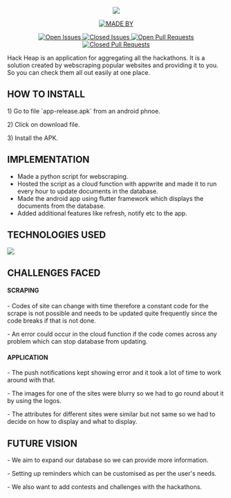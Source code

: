 <p align="center">
  <a href="https://github.com/Infinil/Hack-Heap">
    <img src="https://i.imgur.com/6fRzGCt.jpgt" > 
  </a>
</p>

<p align="center">
  <a href="https://github.com/Infinil/Hack-Heap">
    <img src ="https://img.shields.io/badge/Made%20By-DumbDuo-red" alt = "MADE BY">

<p align="center">
  <a href="https://github.com/Infinil/Hack-Heap">
    <img src ="https://img.shields.io/github/issues-raw/Infinil/Hack-Heap" alt = "Open Issues">
    <img src ="https://img.shields.io/github/issues-closed-raw/Infinil/Hack-Heap" alt = "Closed Issues">
    <img src ="https://img.shields.io/github/issues-pr-raw/Infinil/Hack-Heap" alt = "Open Pull Requests">
    <img src ="https://img.shields.io/github/issues-pr-closed/Infinil/Hack-Heap" alt = "Closed Pull Requests">
  </a>
 </p>

Hack Heap is an application for aggregating all the hackathons. It is a solution created by webscraping popular websites and providing it to you. So you can check them all out easily at one place.

## HOW TO INSTALL
<p> 1) Go to file `app-release.apk` from an android phnoe. </p>
<p> 2) Click on download file. </p>
<p> 3) Install the APK. </p>

## IMPLEMENTATION
* Made a python script for webscraping.
* Hosted the script as a cloud function with appwrite and made it to run every hour to update documents in the database.
* Made the android app using flutter framework which displays the documents from the database.
* Added additional features like refresh, notify etc to the app.
    
    
## TECHNOLOGIES USED
  <p align="left">
  <a href="https://github.com/Infinil/Hack-Heap">
    <img src="https://i.imgur.com/v7F34Yn.jpg"> 
  </a>
</p>

## CHALLENGES FACED

#### SCRAPING
<p> - Codes of site can change with time therefore a constant code for the scrape is not possible and needs to be updated quite frequently since the code breaks if that is not done. </p>
    <p>    - An error could occur in the cloud function if the code comes across any problem which can stop database from updating. </p>
    
#### APPLICATION
<p> - The push notifications kept showing error and it took a lot of time to work around with that.
<p> - The images for one of the sites were blurry so we had to go round about it by using the logos.
<p> - The attributes for different sites were similar but not same so we had to decide on how to display and what to display. </p>

## FUTURE VISION
<p> - We aim to expand our database so we can provide more information.
<p> - Setting up reminders which can be customised as per the user's needs.
<p> - We also want to add contests and challenges with the hackathons.
